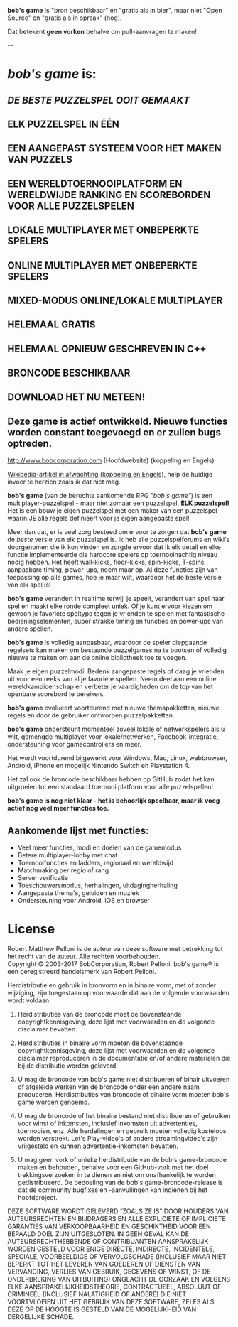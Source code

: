 **bob's game** is "bron beschikbaar" en "gratis als in bier", maar niet "Open Source" en "gratis als in spraak" (nog).

Dat betekent **geen vorken** behalve om pull-aanvragen te maken!
 
--
 
# *bob's game* is:
 
## *DE BESTE PUZZELSPEL OOIT GEMAAKT*

## ELK PUZZELSPEL IN ÉÉN

## EEN AANGEPAST SYSTEEM VOOR HET MAKEN VAN PUZZELS

## EEN WERELDTOERNOOIPLATFORM EN WERELDWIJDE RANKING EN SCOREBORDEN VOOR ALLE PUZZELSPELEN

## LOKALE MULTIPLAYER MET ONBEPERKTE SPELERS

## ONLINE MULTIPLAYER MET ONBEPERKTE SPELERS

## MIXED-MODUS ONLINE/LOKALE MULTIPLAYER

## HELEMAAL GRATIS

## HELEMAAL OPNIEUW GESCHREVEN IN C++

## BRONCODE BESCHIKBAAR

## DOWNLOAD HET NU METEEN!

## Deze game is actief ontwikkeld. Nieuwe functies worden constant toegevoegd en er zullen bugs optreden.
 
http://www.bobcorporation.com (Hoofdwebsite) (koppeling en Engels)
 
[Wikipedia-artikel in afwachting (koppeling en Engels)](https://en.wikipedia.org/w/index.php?title=Bob%27s_Game&oldid=713042467), help de huidige invoer te herzien zoals ik dat niet mag.

**bob's game** (van de beruchte aankomende RPG *"bob's game"*) is een multiplayer-puzzelspel - maar niet zomaar een puzzelspel, **ELK puzzelspel!** Het is een bouw je eigen puzzelspel met een maker van een puzzelspel waarin JE alle regels definieert voor je eigen aangepaste spel!

Meer dan dat, er is veel zorg besteed om ervoor te zorgen dat **bob's game** de *beste* versie van elk puzzelspel is. Ik heb alle puzzelspelforums en wiki's doorgenomen die ik kon vinden en zorgde ervoor dat ik elk detail en elke functie implementeerde die hardcore spelers op toernooinachtig niveau nodig hebben. Het heeft wall-kicks, floor-kicks, spin-kicks, T-spins, aanpasbare timing, power-ups, noem maar op. Al deze functies zijn van toepassing op alle games, hoe je maar wilt, waardoor het de beste versie van elk spel is!

**bob's game** verandert in realtime terwijl je speelt, verandert van spel naar spel en maakt elke ronde compleet uniek. Of je kunt ervoor kiezen om gewoon je favoriete speltype tegen je vrienden te spelen met fantastische bedieningselementen, super strakke timing en functies en power-ups van andere spellen.

**bob's game** is volledig aanpasbaar, waardoor de speler diepgaande regelsets kan maken om bestaande puzzelgames na te bootsen of volledig nieuwe te maken om aan de online bibliotheek toe te voegen.

Maak je eigen puzzelmodi! Bedenk aangepaste regels of daag je vrienden uit voor een reeks van al je favoriete spellen. Neem deel aan een online wereldkampioenschap en verbeter je vaardigheden om de top van het openbare scorebord te bereiken.

**bob's game** evolueert voortdurend met nieuwe themapakketten, nieuwe regels en door de gebruiker ontworpen puzzelpakketten.

**bob's game** ondersteunt momenteel zoveel lokale of netwerkspelers als u wilt, gemengde multiplayer voor lokale/netwerken, Facebook-integratie, ondersteuning voor gamecontrollers en meer.

Het wordt voortdurend bijgewerkt voor Windows, Mac, Linux, webbrowser, Android, iPhone en mogelijk Nintendo Switch en Playstation 4.

Het zal ook de broncode beschikbaar hebben op GitHub zodat het kan uitgroeien tot een standaard toernooi platform voor alle puzzelspellen!

**bob's game is nog niet klaar - het is behoorlijk speelbaar, maar ik voeg actief nog veel meer functies toe.**

## Aankomende lijst met functies:
* Veel meer functies, modi en doelen van de gamemodus
* Betere multiplayer-lobby met chat
* Toernooifuncties en ladders, regionaal en wereldwijd
* Matchmaking per regio of rang
* Server verificatie
* Toeschouwersmodus, herhalingen, uitdagingherhaling
* Aangepaste thema's, geluiden en muziek
* Ondersteuning voor Android, iOS en browser

# License
Robert Matthew Pelloni is de auteur van deze software met betrekking tot het recht van de auteur. Alle rechten voorbehouden.<br />
Copyright © 2003-2017 BobCorporation, Robert Pelloni. bob's game® is een geregistreerd handelsmerk van Robert Pelloni.

Herdistributie en gebruik in bronvorm en in binaire vorm, met of zonder wijziging, zijn toegestaan op voorwaarde dat aan de volgende voorwaarden wordt voldaan:

1. Herdistributies van de broncode moet de bovenstaande copyrightkennisgeving, deze lijst met voorwaarden en de volgende disclaimer bevatten.

2. Herdistributies in binaire vorm moeten de bovenstaande copyrightkennisgeving, deze lijst met voorwaarden en de volgende disclaimer reproduceren in de documentatie en/of andere materialen die bij de distributie worden geleverd.

3. U mag de broncode van bob's game niet distribueren of binair uitvoeren of afgeleide werken van de broncode onder een andere naam produceren. Herdistributies van broncode of binaire vorm moeten bob's game worden genoemd.

4. U mag de broncode of het binaire bestand niet distribueren of gebruiken voor winst of inkomsten, inclusief inkomsten uit advertenties, toernooien, enz. Alle herdelingen en gebruik moeten volledig kosteloos worden verstrekt. Let's Play-video's of andere streamingvideo's zijn vrijgesteld en kunnen advertentie-inkomsten bevatten.

5. U mag geen vork of unieke herdistributie van de bob's game-broncode maken en behouden, behalve voor een GitHub-vork met het doel trekkingsverzoeken in te dienen en niet om onafhankelijk te worden gedistribueerd. De bedoeling van de bob's game-broncode-release is dat de community bugfixes en -aanvullingen kan indienen bij het hoofdproject.

DEZE SOFTWARE WORDT GELEVERD “ZOALS ZE IS” DOOR HOUDERS VAN AUTEURSRECHTEN EN BIJDRAGERS EN ALLE EXPLICIETE OF IMPLICIETE GARANTIES VAN VERKOOPBAARHEID EN GESCHIKTHEID VOOR EEN BEPAALD DOEL ZIJN UITGESLOTEN. IN GEEN GEVAL KAN DE AUTEURSRECHTHEBBENDE OF CONTRIBUANTEN AANSPRAKELIJK WORDEN GESTELD VOOR ENIGE DIRECTE, INDIRECTE, INCIDENTELE, SPECIALE, VOORBEELDIGE OF VERVOLGSCHADE (INCLUSIEF MAAR NIET BEPERKT TOT HET LEVEREN VAN GOEDEREN OF DIENSTEN VAN VERVANGING, VERLIES VAN GEBRUIK, GEGEVENS OF WINST, OF DE ONDERBREKING VAN UITBUITING) ONGEACHT DE OORZAAK EN VOLGENS ELKE AANSPRAKELIJKHEIDSTHEORIE, CONTRACTUEEL, ABSOLUUT OF CRIMINEEL (INCLUSIEF NALATIGHEID OF ANDERE) DIE NIET VOORTVLOEIEN UIT HET GEBRUIK VAN DEZE SOFTWARE, ZELFS ALS DEZE OP DE HOOGTE IS GESTELD VAN DE MOGELIJKHEID VAN DERGELIJKE SCHADE.
